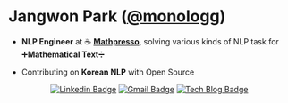 # Jangwon Park ([@monologg](https://github.com/monologg))

- **NLP Engineer** at ☕ **[Mathpresso](https://mathpresso.com/)**, solving various kinds of NLP task for ➕**Mathematical Text**➗

- Contributing on **Korean NLP** with Open Source


<div align=center>

[![Linkedin Badge](https://img.shields.io/badge/-LinkedIn-blue?style=flat-square&logo=Linkedin&logoColor=white&link=https://www.linkedin.com/in/jang-won-park/)](https://www.linkedin.com/in/jang-won-park/) 
[![Gmail Badge](https://img.shields.io/badge/-Gmail-d14836?style=flat-square&logo=Gmail&logoColor=white&link=mailto:adieujw@gmail.com)](mailto:adieujw@gmail.com)
[![Tech Blog Badge](http://img.shields.io/badge/-Tech%20blog-black?style=flat-square&logo=github&link=https://monologg.kr/)](https://monologg.kr/) 

</div>
